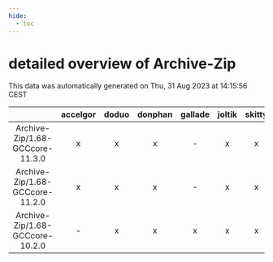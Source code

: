 ```yaml
---
hide:
  - toc
---
```


detailed overview of Archive-Zip
================================


This data was automatically generated on Thu, 31 Aug 2023 at 14:15:56 CEST  

| |accelgor|doduo|donphan|gallade|joltik|skitty|swalot|victini|
| :---: | :---: | :---: | :---: | :---: | :---: | :---: | :---: | :---: |
|Archive-Zip/1.68-GCCcore-11.3.0|x|x|x|-|x|x|x|x|
|Archive-Zip/1.68-GCCcore-11.2.0|x|x|x|-|x|x|x|x|
|Archive-Zip/1.68-GCCcore-10.2.0|-|x|x|x|x|x|x|x|
